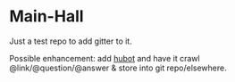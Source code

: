 Main-Hall
=========

Just a test repo to add gitter to it.

Possible enhancement: add [hubot](https://www.npmjs.org/package/hubot-gitter) and have it crawl @link/@question/@answer & store into git repo/elsewhere.

